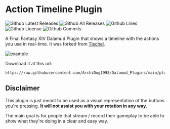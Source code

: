 # Action Timeline Plugin

![Github Latest Releases](https://img.shields.io/github/downloads/ArchiDog1998/ActionTimelineEx/latest/total.svg?style=for-the-badge)
![Github All Releases](https://img.shields.io/github/downloads/ArchiDog1998/ActionTimelineEx/total.svg?style=for-the-badge)
![Github Lines](https://img.shields.io/tokei/lines/github/ArchiDog1998/ActionTimelineEx?style=for-the-badge)
![Github License](https://img.shields.io/github/license/ArchiDog1998/ActionTimelineEx.svg?label=License&style=for-the-badge)
![Github Commits](https://img.shields.io/github/commits-since/ArchiDog1998/ActionTimelineEx/latest/main?style=for-the-badge)

A Final Fantasy XIV Dalamud Plugin that shows a timeline with the actions you use in real-time. It was forked from [Tischel](https://github.com/Tischel/ActionTimeline).

![example](/Images/example.gif)

Download it at this url:

```
https://raw.githubusercontent.com/ArchiDog1998/Dalamud_Plugins/main/pluginmaster.json
```

## Disclaimer

This plugin is just meant to be used as a visual representation of the buttons you're pressing.
**It will not assist you with your rotation in any way.**

The main goal is for people that stream / record their gameplay to be able to show what they're doing in a clear and easy way.